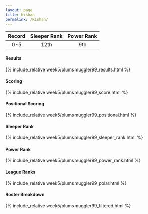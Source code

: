 ```yaml
---
layout: page
title: Kishan
permalink: /Kishan/
---
```


Record | Sleeper Rank | Power Rank               
:--: | :--: | :--:
0-5 | 12th | 9th   

#### Results
{% include_relative week5/plumsmuggler99_results.html %}

#### Scoring
{% include_relative week5/plumsmuggler99_score.html %}

#### Positional Scoring
{% include_relative week5/plumsmuggler99_positional.html %}

#### Sleeper Rank
{% include_relative week5/plumsmuggler99_sleeper_rank.html %}

#### Power Rank
{% include_relative week5/plumsmuggler99_power_rank.html %}

#### League Ranks
{% include_relative week5/plumsmuggler99_polar.html %}

#### Roster Breakdown
{% include_relative week5/plumsmuggler99_filtered.html %}
